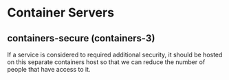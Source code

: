 # Container Servers

## containers-secure (containers-3)

If a service is considered to required additional security, it should be hosted on this separate containers host so that we can reduce the number of people that have access to it.